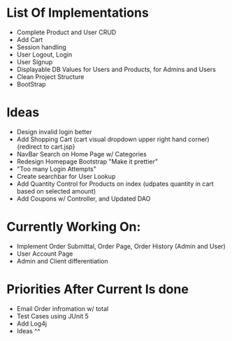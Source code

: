 # List Of Implementations
- Complete Product and User CRUD
- Add Cart
- Session handling 
- User Logout, Login
- User Signup 
- Displayable DB Values for Users and Products, for Admins and Users
- Clean Project Structure
- BootStrap 

# Ideas
- Design invalid login better
- Add Shopping Cart (cart visual dropdown upper right hand corner) {redirect to cart.jsp}
- NavBar Search on Home Page w/ Categories 
- Redesign Homepage Bootstrap "Make it prettier"
- "Too many Login Attempts" 
- Create searchbar for User Lookup
- Add Quantity Control for Products on index (udpates quantity in cart based on selected amount)
- Add Coupons w/ Controller, and Updated DAO

# Currently Working On:
- Implement Order Submittal, Order Page, Order History (Admin and User)
- User Account Page
- Admin and Client differentiation 

# Priorities After Current Is done 
- Email Order infromation w/ total
- Test Cases using JUnit 5
- Add Log4j
- Ideas ^^
